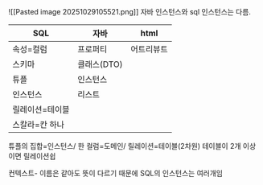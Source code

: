 ![[Pasted image 20251029105521.png]]
자바 인스턴스와 sql 인스턴스는 다름.

| SQL      | 자바       | html  |
| -------- | -------- | ----- |
| 속성=컬럼    | 프로퍼티     | 어트리뷰트 |
| 스키마      | 클래스(DTO) |       |
| 튜플       | 인스턴스     |       |
| 인스턴스     | 리스트      |       |
| 릴레이션=테이블 |          |       |
| 스칼라=칸 하나 |          |       |
튜플의 집합=인스턴스/ 한 컬럼=도메인/ 릴레이션=테이블(2차원)
테이블이 2개 이상이면 릴레이션쉽

컨텍스트- 이름은 같아도 뜻이 다르기 때문에 SQL의 인스턴스는 여러개임